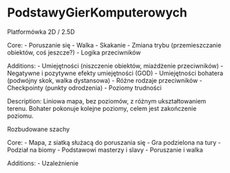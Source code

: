 # PodstawyGierKomputerowych

Platformówka 2D / 2.5D

  Core:
    - Poruszanie się
    - Walka
    - Skakanie
    - Zmiana trybu (przemieszczanie obiektów, coś jeszcze?)
    - Logika przeciwników
    
  Additions:
    - Umiejętności (niszczenie obiektów, miażdżenie przeciwników)
    - Negatywne i pozytywne efekty umiejętności (GOD)
    - Umiejętności bohatera (podwójny skok, walka dystansowa)
    - Różne rodzaje przeciwników
    - Checkpointy (punkty odrodzenia)
    - Poziomy trudności
    
  Description:
    Liniowa mapa, bez poziomów, z różnym ukształtowaniem terenu.
    Bohater pokonuje kolejne poziomy, celem jest zakończenie poziomu.










Rozbudowane szachy
  
  Core:
    - Mapa, z siatką służacą do poruszania się
    - Gra podzielona na tury
    - Podział na biomy
    - Podstawowi masterzy i slavy
    - Poruszanie i walka
   
   Additions:
    - Uzależnienie 
